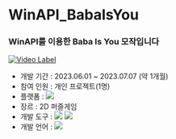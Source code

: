 # WinAPI_BabaIsYou


### WinAPI를 이용한 Baba Is You 모작입니다

[![Video Label](https://github.com/ddeoyoung/WinAPI_BabaIsYou/assets/67747071/903f755e-19e4-4852-b7e6-0288e8d26ed5)](https://youtu.be/3ab9Xa9sX6w)

- 개발 기간 : 2023.06.01 ~ 2023.07.07 (약 1개월)
- 참여 인원 : 개인 프로젝트(1명)
- 플랫폼 : <img src="https://img.shields.io/badge/Window-0078D4?style=flat-square&logo=windows&logoColor=white"/>
- 장르 : 2D 퍼즐게임
- 개발 도구 : <img src="https://img.shields.io/badge/Visual Studio-5C2D91?style=flat-square&logo=visualstudio&logoColor=white"/> <img src="https://img.shields.io/badge/WinAPI-003399?style=flat-square&logo=windowsxp&logoColor=white"/>
- 개발 언어 : <img src="https://img.shields.io/badge/C++-00599C?style=flat-square&logo=cplusplus&logoColor=white"/>



